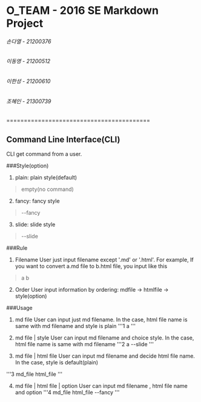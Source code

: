 # O_TEAM - 2016 SE Markdown Project
###### 손다열 - 21200376
###### 이동영 - 21200512
###### 이한성 - 21200610
###### 조혜인 - 21300739
=========================================

## Command Line Interface(CLI)
CLI get command from a user. 

###Style(option)
1. plain: plain style(default)
> empty(no command)

2. fancy: fancy style
> --fancy

3. slide: slide style
> --slide

###Rule
1. Filename
User just input filename except '.md' or '.html'. 
For example, If you want to convert a.md file to b.html file, you input like this
> a b

2. Order
User input information by ordering: mdfile -> htmlfile -> style(option)


###Usage
1. md file
User can input just md filename. In the case, html file name is same with md filename and style is plain
'''1
 a 
'''

2. md file | style
User can input md filename and choice style. In the case, html file name is same with md filename
'''2
 a --slide
'''

3. md file | html file
User can input md filename and decide html file name. In the case, style is default(plain)

'''3
 md_file html_file
'''

4. md file | html file | option
User can input md filename , html file name and option
'''4
 md_file html_file --fancy
'''
